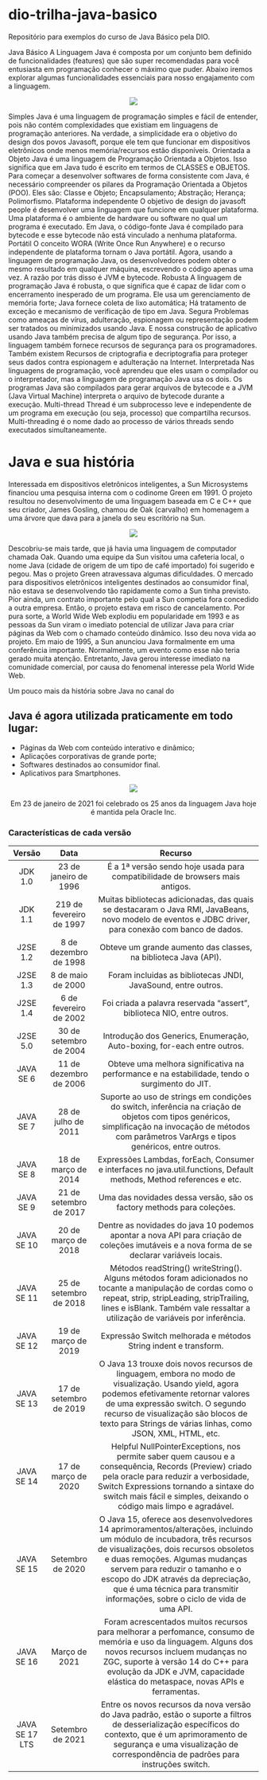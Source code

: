 # dio-trilha-java-basico
Repositório para exemplos do curso de Java Básico pela DIO. 

Java Básico
A Linguagem Java é composta por um conjunto bem definido de funcionalidades (features) que são super recomendadas para você entusiasta em programação conhecer o máximo que puder.
Abaixo iremos explorar algumas funcionalidades essenciais para nosso engajamento com a linguagem.

<div align="center">
<img src="https://3025166959-files.gitbook.io/~/files/v0/b/gitbook-x-prod.appspot.com/o/spaces%2FjFR9F4NToQ6FD39fU3wC%2Fuploads%2Fgit-blob-4525d026bf4b5f768dfccb93a470f5da88c6caec%2Fimage%20(5)%20(1)%20(1)%20(1).png?alt=media"/>
    
</div>

Simples
Java é uma linguagem de programação simples e fácil de entender, pois não contém complexidades que existiam em linguagens de programação anteriores. Na verdade, a simplicidade era o objetivo do design dos povos Javasoft, porque ele tem que funcionar em dispositivos eletrônicos onde menos memória/recursos estão disponíveis.
Orientada a Objeto
Java é uma linguagem de Programação Orientada a Objetos. Isso significa que em Java tudo é escrito em termos de CLASSES e OBJETOS.
Para começar a desenvolver softwares de forma consistente com Java, é necessário compreender os pilares da Programação Orientada a Objetos (POO). Eles são:
Classe e Objeto;
Encapsulamento;
Abstração;
Herança;
Polimorfismo.
Plataforma independente
O objetivo de design do javasoft people é desenvolver uma linguagem que funcione em qualquer plataforma. Uma plataforma é o ambiente de hardware ou software no qual um programa é executado.
Em Java, o código-fonte Java é compilado para bytecode e esse bytecode não está vinculado a nenhuma plataforma.
Portátil
O conceito WORA (Write Once Run Anywhere) e o recurso independente de plataforma tornam o Java portátil. Agora, usando a linguagem de programação Java, os desenvolvedores podem obter o mesmo resultado em qualquer máquina, escrevendo o código apenas uma vez. A razão por trás disso é JVM e bytecode.
Robusta
A linguagem de programação Java é robusta, o que significa que é capaz de lidar com o encerramento inesperado de um programa.
Ele usa um gerenciamento de memória forte;
Java fornece coleta de lixo automática;
Há tratamento de exceção e mecanismo de verificação de tipo em Java.
Segura
Problemas como ameaças de vírus, adulteração, espionagem ou representação podem ser tratados ou minimizados usando Java. E nossa construção de aplicativo usando Java também precisa de algum tipo de segurança. Por isso, a linguagem também fornece recursos de segurança para os programadores. Também existem Recursos de criptografia e decriptografia para proteger seus dados contra espionagem e adulteração na Internet.
Interpretada
Nas linguagens de programação, você aprendeu que eles usam o compilador ou o interpretador, mas a linguagem de programação Java usa os dois. Os programas Java são compilados para gerar arquivos de bytecode e a JVM (Java Virtual Machine) interpreta o arquivo de bytecode durante a execução.
Multi-thread
Thread é um subprocesso leve e independente de um programa em execução (ou seja, processo) que compartilha recursos. Multi-threading é o nome dado ao processo de vários threads sendo executados simultaneamente.


# Java e sua história
Interessada em dispositivos eletrônicos inteligentes, a Sun Microsystems financiou uma pesquisa interna com o codinome Green em 1991. O projeto resultou no desenvolvimento de uma linguagem baseada em C e C++ que seu criador, James Gosling, chamou de Oak (carvalho) em homenagem a uma árvore que dava para a janela do seu escritório na Sun.

<div align="center">

<img src="https://3025166959-files.gitbook.io/~/files/v0/b/gitbook-x-prod.appspot.com/o/spaces%2FjFR9F4NToQ6FD39fU3wC%2Fuploads%2Fgit-blob-a21e9af9ab44879f1f950126e4f1b8195f9cde8f%2Fimage%20(6)%20(1)%20(1)%20(1)%20(1).png?alt=media"/>

</div>


Descobriu-se mais tarde, que já havia uma linguagem de computador chamada Oak. Quando uma equipe da Sun visitou uma cafeteria local, o nome Java (cidade de origem de um tipo de café importado) foi sugerido e pegou.
Mas o projeto Green atravessava algumas dificuldades. O mercado para dispositivos eletrônicos inteligentes destinados ao consumidor final, não estava se desenvolvendo tão rapidamente como a Sun tinha previsto. Pior ainda, um contrato importante pelo qual a Sun competia fora concedido a outra empresa. Então, o projeto estava em risco de cancelamento. Por pura sorte, a World Wide Web explodiu em popularidade em 1993 e as pessoas da Sun viram o imediato potencial de utilizar Java para criar páginas da Web com o chamado conteúdo dinâmico. Isso deu nova vida ao projeto.
Em maio de 1995, a Sun anunciou Java formalmente em uma conferência importante. Normalmente, um evento como esse não teria gerado muita atenção. Entretanto, Java gerou interesse imediato na comunidade comercial, por causa do fenomenal interesse pela World Wide Web.

Um pouco mais da história sobre Java no canal do ​

## Java é agora utilizada praticamente em todo lugar:

- Páginas da Web com conteúdo interativo e dinâmico;
- Aplicações corporativas de grande porte;
- Softwares destinados ao consumidor final.
- Aplicativos para Smartphones.
  
 <div align="center">
<img src="https://3025166959-files.gitbook.io/~/files/v0/b/gitbook-x-prod.appspot.com/o/spaces%2FjFR9F4NToQ6FD39fU3wC%2Fuploads%2Fgit-blob-042ba561e59029d37795e8fef51276fed597e9c5%2Fimage%20(3)%20(1).png?alt=media"/>
     
Em 23 de janeiro de 2021 foi celebrado os 25 anos da linguagem Java hoje é mantida pela Oracle Inc.
 </div>

### Características de cada versão
 Versão  | Data  | Recurso
:--------:|:-------:|:--------:
JDK 1.0 | 23 de janeiro de 1996 | É a 1ª versão sendo hoje usada para compatibilidade de browsers mais antigos.
JDK 1.1 | 219 de fevereiro de 1997 | Muitas bibliotecas adicionadas, das quais se destacaram o Java RMI, JavaBeans, novo modelo de eventos e JDBC driver, para conexão com banco de dados.
J2SE 1.2 | 8 de dezembro de 1998 | Obteve um grande aumento das classes, na biblioteca Java (API).
J2SE 1.3 | 8 de maio de 2000 | Foram incluidas as bibliotecas JNDI, JavaSound, entre outros.
J2SE 1.4 | 6 de fevereiro de 2002 | Foi criada a palavra reservada “assert”, biblioteca NIO, entre outros.
J2SE 5.0 | 30 de setembro de 2004 | Introdução dos Generics, Enumeração, Auto-boxing, for-each entre outros.
JAVA SE 6 | 11 de dezembro de 2006 | Obteve uma melhora significativa na performance e na estabilidade, tendo o surgimento do JIT.
JAVA SE 7 | 28 de julho de 2011 | Suporte ao uso de strings em condições do switch, inferência na criação de objetos com tipos genéricos, simplificação na invocação de métodos com parâmetros VarArgs e tipos genéricos, entre outros.
JAVA SE 8 | 18 de março de 2014 | Expressões Lambdas, forEach, Consumer e interfaces no java.util.functions, Default methods, Method references e etc.
JAVA SE 9 | 21 de setembro de 2017 | Uma das novidades dessa versão, são os factory methods para coleções.
JAVA SE 10 | 20 de março de 2018 | Dentre as novidades do java 10 podemos apontar a nova API para criação de coleções imutáveis e a nova forma de se declarar variáveis locais.
JAVA SE 11 | 25 de setembro de 2018 | Métodos readString() writeString(). Alguns métodos foram adicionados no tocante a manipulação de cordas como o repeat, strip, stripLeading, stripTrailing, lines e isBlank. Também vale ressaltar a utilização de variáveis por inferência.
JAVA SE 12 | 19 de março de 2019 | Expressão Switch melhorada e métodos String indent e transform.
JAVA SE 13 | 17 de setembro de 2019 | O Java 13 trouxe dois novos recursos de linguagem, embora no modo de visualização. Usando yield, agora podemos efetivamente retornar valores de uma expressão switch. O segundo recurso de visualização são blocos de texto para Strings de várias linhas, como JSON, XML, HTML, etc.
JAVA SE 14 | 17 de março de 2020 | Helpful NullPointerExceptions, nos permite saber quem causou e a consequência, Records (Preview) criado pela oracle para reduzir a verbosidade, Switch Expressions tornando a sintaxe do switch mais fácil e simples, deixando o código mais limpo e agradável.
JAVA SE 15 | Setembro de 2020 | O Java 15, oferece aos desenvolvedores 14 aprimoramentos/alterações, incluindo um módulo de incubadora, três recursos de visualizações, dois recursos obsoletos e duas remoções. Algumas mudanças servem para reduzir o tamanho e o escopo do JDK através da depreciação, que é uma técnica para transmitir informações, sobre o ciclo de vida de uma API.
JAVA SE 16 | Março de 2021 | Foram acrescentados muitos recursos para melhorar a perfomance, consumo de memória e uso da linguagem. Alguns dos novos recursos incluem mudanças no ZGC, suporte à versão 14 do C++ para evolução da JDK e JVM, capacidade elástica do metaspace, novas APIs e ferramentas.
JAVA SE 17 LTS | Setembro de 2021 | Entre os novos recursos da nova versão do Java padrão, estão o suporte a filtros de desserialização específicos do contexto, que é um aprimoramento de segurança e uma visualização de correspondência de padrões para instruções switch.










         



